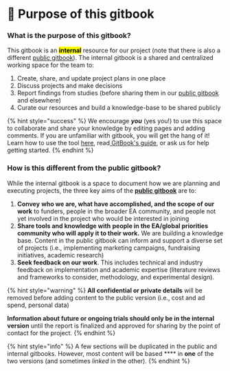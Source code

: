 # 📕 Purpose of this gitbook

### What is the purpose of this gitbook?&#x20;

This gitbook is an <mark style="background-color:yellow;">**internal**</mark> resource for our project (note that there is also a different [public gitbook](https://app.gitbook.com/o/-MfFk4CTSGwVOPkwnRgx/s/a3YtWoUiYYfiEQrBNztC/)). The internal gitbook is a shared and centralized working space for the team to:

1. Create, share, and update project plans in one place
2. Discuss projects and make decisions
3. Report findings from studies (before sharing them in our [public gitbook](https://app.gitbook.com/o/-MfFk4CTSGwVOPkwnRgx/s/a3YtWoUiYYfiEQrBNztC/) and elsewhere)
4. Curate our resources and build a knowledge-base to be shared publicly&#x20;

{% hint style="success" %}
We encourage _**you**_ (yes you!) to use this space to collaborate and share your knowledge by editing pages and adding comments. If you are unfamiliar with gitbook, you will get the hang of it! Learn how to use the tool [here](processes-and-procedures/teach-me-to-use-our-tools/), read[ GitBook's guide](https://docs.gitbook.com/editing-content/editing-pages), or ask us for help getting started.
{% endhint %}

### How is this different from the public gitbook?

While the internal gitbook is a space to document how we are planning and executing projects, the three key aims of the [**public gitbook**](https://effective-giving-marketing.gitbook.io/untitled/) are to:&#x20;

1. **Convey** **who we are, what have accomplished, and the scope of our work** to funders, people in the broader EA community, and people not yet involved in the project who would be interested in joining
2. **Share tools and knowledge with** **people in the EA/global priorities community who will apply it to their work.** We are building a knowledge base. Content in the public gitbook can inform and support a diverse set of projects (i.e., implementing marketing campaigns, fundraising initiatives, academic research)&#x20;
3. **Seek feedback on our work**. This includes technical and industry feedback on implementation and academic expertise (literature reviews and frameworks to consider, methodology, and experimental design).

{% hint style="warning" %}
**All confidential or private details** will be removed before adding content to the public version (i.e., cost and ad spend, personal data)

**Information about future or ongoing trials should only be in the internal version** until the report is finalized and approved for sharing by the point of contact for the project.&#x20;
{% endhint %}

{% hint style="info" %}
A few sections will be duplicated in the public and internal gitbooks. However, most content will be based **** in **one** of the two versions (and sometimes _linked_ in the other).
{% endhint %}
